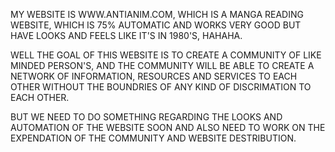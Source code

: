 MY WEBSITE IS WWW.ANTIANIM.COM, WHICH IS A MANGA READING WEBSITE, WHICH IS 75% AUTOMATIC AND WORKS VERY GOOD BUT HAVE LOOKS AND FEELS LIKE IT'S IN 1980'S, HAHAHA.

WELL THE GOAL OF THIS WEBSITE IS TO CREATE A COMMUNITY OF LIKE MINDED PERSON'S, AND THE COMMUNITY WILL BE ABLE TO CREATE A NETWORK OF INFORMATION, RESOURCES AND SERVICES TO EACH OTHER WITHOUT THE BOUNDRIES OF ANY KIND OF DISCRIMATION TO EACH OTHER.

BUT WE NEED TO DO SOMETHING REGARDING THE LOOKS AND AUTOMATION OF THE WEBSITE SOON AND ALSO NEED TO WORK ON THE EXPENDATION OF THE COMMUNITY AND WEBSITE DESTRIBUTION.